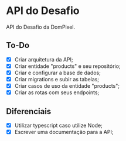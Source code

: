 # API do Desafio

API do Desafio da DomPixel.

## To-Do

- [x] Criar arquitetura da API;
- [x] Criar entidade "products" e seu repositório;
- [x] Criar e configurar a base de dados;
- [x] Criar migrations e subir as tabelas;
- [x] Criar casos de uso da entidade "products";
- [x] Criar as rotas com seus endpoints;

## Diferenciais

- [x] Utilizar typescript caso utilize Node;
- [x] Escrever uma documentação para a API;
